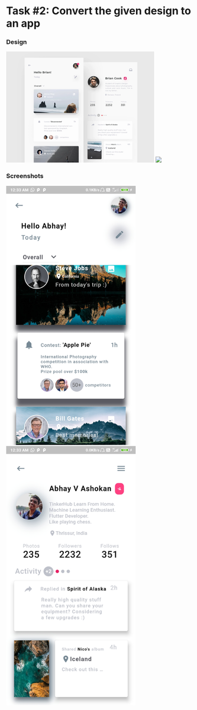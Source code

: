 # Task #2: Convert the given design to an app

### Design 
<img src="https://github.com/AbhayVAshokan/TinkerHub-Learn-From-Home/blob/master/.images/task2.png" width=400> <img src="https://github.com/AbhayVAshokan/TinkerHub-Learn-From-Home/blob/master/.images/task2.gif" width=400>

### Screenshots
<img src="https://github.com/AbhayVAshokan/TinkerHub-Learn-From-Home/blob/master/.images/task2_screenshot1.jpg" width=350>   <img src="https://github.com/AbhayVAshokan/TinkerHub-Learn-From-Home/blob/master/.images/task2_screenshot2.jpg" width=350>
